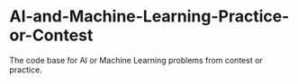 # AI-and-Machine-Learning-Practice-or-Contest

The code base for AI or Machine Learning problems from contest or practice.

